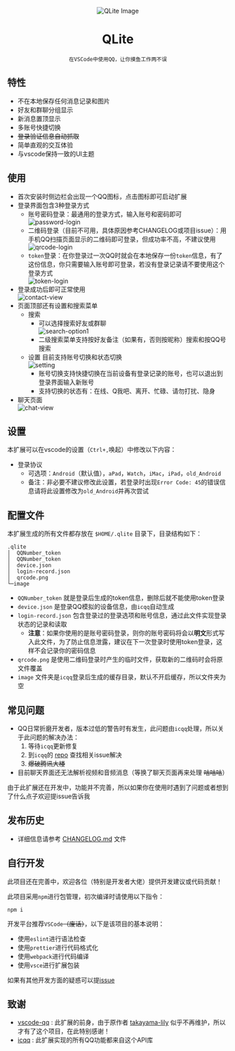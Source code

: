 <div align="center">

![QLite Image](./ico.ico)

# QLite

```
在VSCode中使用QQ，让你摸鱼工作两不误
```

</div>

## 特性

- 不在本地保存任何消息记录和图片
- 好友和群聊分组显示
- 新消息置顶显示
- 多账号快捷切换
- ~~登录验证信息自动抓取~~
- 简单直观的交互体验
- 与vscode保持一致的UI主题

## 使用

- 首次安装时侧边栏会出现一个QQ图标，点击图标即可启动扩展
- 登录界面包含3种登录方式
  - 账号密码登录：最通用的登录方式，输入账号和密码即可  
    ![password-login](preview/password-login.png)
  - 二维码登录（目前不可用，具体原因参考CHANGELOG或项目issue）：用手机QQ扫描页面显示的二维码即可登录，但成功率不高，不建议使用  
    ![qrcode-login](preview/qrcode-login.png)
  - `token`登录：在你登录过一次QQ时就会在本地保存一份`token`信息，有了这份信息，你只需要输入账号即可登录，若没有登录记录请不要使用这个登录方式  
    ![token-login](preview/token-login.png)
- 登录成功后即可正常使用  
  ![contact-view](preview/contact-view.png)
- 页面顶部还有设置和搜索菜单
  - 搜索
    - 可以选择搜索好友或群聊  
      ![search-option1](preview/search1.png)
    - 二级搜索菜单支持按好友备注（如果有，否则按昵称）搜索和按QQ号搜索
  - 设置
    目前支持账号切换和状态切换  
    ![setting](preview/setting.png)
    - 账号切换支持快捷切换在当前设备有登录记录的账号，也可以退出到登录界面输入新账号
    - 支持切换的状态有：在线、Q我吧、离开、忙碌、请勿打扰、隐身
- 聊天页面  
  ![chat-view](preview/chat-view.png)

## 设置

本扩展可以在vscode的设置（`Ctrl+,`唤起）中修改以下内容：

- 登录协议
  - 可选项：`Android`（默认值），`aPad`，`Watch`，`iMac`，`iPad`，`old_Android`
  - 备注：非必要不建议修改此设置，若登录时出现`Error Code: 45`的错误信息请将此设置修改为`old_Android`并再次尝试

## 配置文件

本扩展生成的所有文件都存放在 `$HOME/.qlite` 目录下，目录结构如下：

```
.qlite
│  QQNumber_token
│  QQNumber_token
│  device.json
│  login-record.json
│  qrcode.png
└─image
```

- `QQNumber_token` 就是登录后生成的token信息，删除后就不能使用token登录
- `device.json` 是登录QQ模拟的设备信息，由`icqq`自动生成
- `login-record.json` 包含登录过的登录选项和账号信息，通过此文件实现登录状态的记录和读取
  - **注意**：如果你使用的是账号密码登录，则你的账号密码将会以**明文**形式写入此文件，为了防止信息泄露，建议在下一次登录时使用token登录，这样不会记录你的密码信息
- `qrcode.png` 是使用二维码登录时产生的临时文件，获取新的二维码时会将原文件覆盖
- `image` 文件夹是`icqq`登录后生成的缓存目录，默认不开启缓存，所以文件夹为空

## 常见问题

- QQ日常折磨开发者，版本过低的警告时有发生，此问题由`icqq`处理，所以关于此问题的解决办法：
  1. 等待`icqq`更新修复
  2. 到`icqq`的 [repo](https://github.com/icqqjs/icqq) 查找相关issue解决
  3. ~~爆破腾讯大楼~~
- 目前聊天界面还无法解析视频和音频消息（等换了聊天页面再来处理 ~~咕咕咕~~）

由于此扩展还在开发中，功能并不完善，所以如果你在使用时遇到了问题或者想到了什么点子欢迎提issue告诉我

## 发布历史

- 详细信息请参考 [CHANGELOG.md](./CHANGELOG.md) 文件

## 自行开发

此项目还在完善中，欢迎各位（特别是开发者大佬）提供开发建议或代码贡献！

此项目采用`npm`进行包管理，初次编译时请使用以下指令：
```shell
npm i
```

开发平台推荐`VSCode`~~（废话）~~，以下是该项目的基本说明：
- 使用`eslint`进行语法检查
- 使用`prettier`进行代码格式化
- 使用`webpack`进行代码编译
- 使用`vsce`进行扩展包装

如果有其他开发方面的疑惑可以提[issue](https://github.com/Vi-brance/vscode-qlite/issues/new)

## 致谢

- [vscode-qq](https://github.com/takayama-lily/vscode-qq) : 此扩展的前身，由于原作者 [takayama-lily](https://github.com/takayama-lily) 似乎不再维护，所以才有了这个项目，在此特别感谢！
- [icqq](https://github.com/icqqjs/icqq) : 此扩展实现的所有QQ功能都来自这个API库
